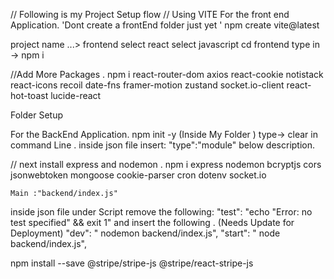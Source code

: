 // Following is my Project Setup flow 
// Using VITE  For the front end Application. 'Dont create a frontEnd folder just yet '
npm create vite@latest 

project name ...> frontend
select react
select javascript 
cd frontend 
type in  ->   npm i
  
//Add More Packages .
npm i react-router-dom axios react-cookie notistack react-icons recoil date-fns framer-motion zustand socket.io-client react-hot-toast lucide-react

Folder Setup 

For the BackEnd Application.
npm init -y (Inside My  Folder )
type-> clear in command Line .
inside json file insert: "type":"module" below description.

// next install express and nodemon .
npm i express nodemon bcryptjs cors jsonwebtoken mongoose cookie-parser cron dotenv socket.io

    Main :"backend/index.js"
inside json file  under Script remove the following:
 "test": "echo \"Error: no test specified\" && exit 1"
 and insert the following .
           (Needs Update for Deployment)
         "dev":  " nodemon backend/index.js",
		"start": " node backend/index.js",

npm install --save @stripe/stripe-js @stripe/react-stripe-js
